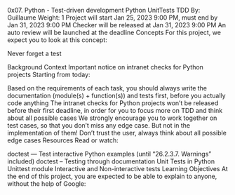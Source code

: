 0x07. Python - Test-driven development Python UnitTests TDD By: Guillaume Weight: 1 Project will start Jan 25, 2023 9:00 PM, must end by Jan 31, 2023 9:00 PM Checker will be released at Jan 31, 2023 9:00 PM An auto review will be launched at the deadline Concepts For this project, we expect you to look at this concept:

Never forget a test

Background Context Important notice on intranet checks for Python projects Starting from today:

Based on the requirements of each task, you should always write the documentation (module(s) + function(s)) and tests first, before you actually code anything The intranet checks for Python projects won’t be released before their first deadline, in order for you to focus more on TDD and think about all possible cases We strongly encourage you to work together on test cases, so that you don’t miss any edge case. But not in the implementation of them! Don’t trust the user, always think about all possible edge cases Resources Read or watch:

doctest — Test interactive Python examples (until “26.2.3.7. Warnings” included) doctest – Testing through documentation Unit Tests in Python Unittest module Interactive and Non-interactive tests Learning Objectives At the end of this project, you are expected to be able to explain to anyone, without the help of Google:


